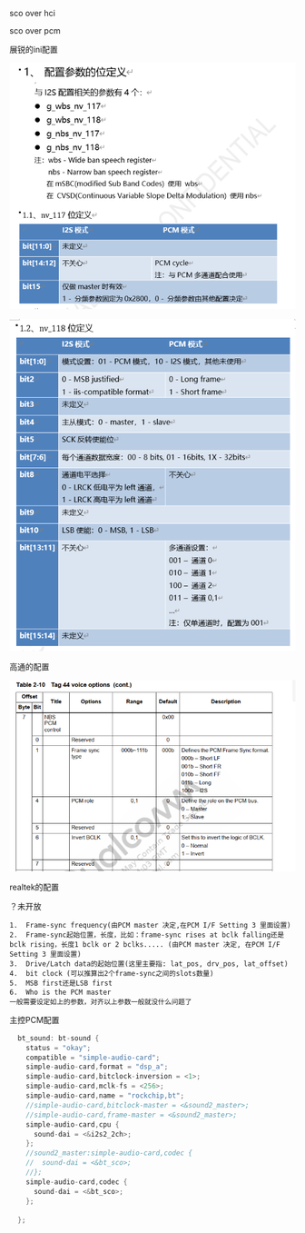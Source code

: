 

sco over hci



sco over pcm





展锐的ini配置

![image-20240222150610742](./img/image-20240222150610742.png)

![image-20240222150708473](./img/image-20240222150708473.png)

高通的配置

![image-20240222151920012](./img/image-20240222151920012.png)





realtek的配置

？未开放

```
1.	Frame-sync frequency(由PCM master 决定,在PCM I/F Setting 3 里面设置)
2.	Frame-sync起始位置，长度，比如：frame-sync rises at bclk falling还是bclk rising，长度1 bclk or 2 bclks..... (由PCM master 决定, 在PCM I/F Setting 3 里面设置)
3.	Drive/Latch data的起始位置(这里主要指: lat_pos, drv_pos, lat_offset)
4.	bit clock (可以推算出2个frame-sync之间的slots数量)
5.	MSB first还是LSB first
6.	Who is the PCM master
一般需要设定如上的参数，对齐以上参数一般就没什么问题了
```



主控PCM配置

```c
  bt_sound: bt-sound {
    status = "okay";
    compatible = "simple-audio-card";
    simple-audio-card,format = "dsp_a";
    simple-audio-card,bitclock-inversion = <1>;
    simple-audio-card,mclk-fs = <256>;
    simple-audio-card,name = "rockchip,bt";
    //simple-audio-card,bitclock-master = <&sound2_master>;
    //simple-audio-card,frame-master = <&sound2_master>;
    simple-audio-card,cpu {
      sound-dai = <&i2s2_2ch>;
    };
    //sound2_master:simple-audio-card,codec {
    //  sound-dai = <&bt_sco>;
    //};
    simple-audio-card,codec {
      sound-dai = <&bt_sco>;
    };

  };

```



